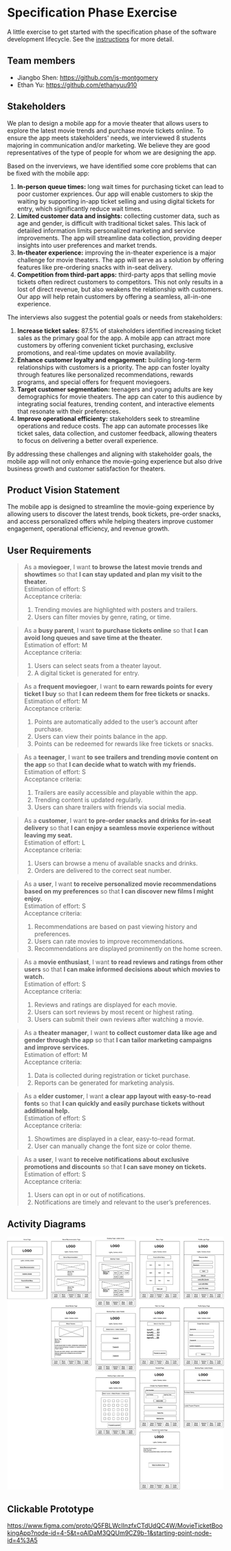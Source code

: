 # Specification Phase Exercise

A little exercise to get started with the specification phase of the software development lifecycle. See the [instructions](instructions.md) for more detail.

## Team members
- Jiangbo Shen: https://github.com/js-montgomery 
- Ethan Yu: https://github.com/ethanyuu910

## Stakeholders
We plan to design a mobile app for a movie theater that allows users to explore the latest movie trends and purchase movie tickets online. To ensure the app meets stakeholders' needs, we interviewed 8 students majoring in communication and/or marketing. We believe they are good representatives of the type of people for whom we are designing the app.

Based on the inverviews, we have identified some core problems that can be fixed with the mobile app:
1. **In-person queue times:** long wait times for purchasing ticket can lead to poor customer expriences. Our app will enable customers to skip the waiting by supporting in-app ticket selling and using digital tickets for entry, which significantly reduce wait times.
2. **Limited customer data and insights:** collecting customer data, such as age and gender, is difficult with traditional ticket sales. This lack of detaiiled information limits personalized marketing and service improvements. The app will streamline data collection, providing deeper insights into user preferences and market trends.
3. **In-theater experience:** improving the in-theater experience is a major challenge for movie theaters. The app will serve as a solution by offering features like pre-ordering snacks with in-seat delivery.
4. **Competition from third-part apps:** third-party apps that selling movie tickets often redirect customers to competitors. This not only results in a lost of direct revenue, but also weakens the relationship with customers. Our app will help retain customers by offering a seamless, all-in-one experience. 

The interviews also suggest the potential goals or needs from stakeholders:
1. **Increase ticket sales:** 87.5% of stakeholders identified increasing ticket sales as the primary goal for the app. A mobile app can attract more customers by offering convenient ticket purchasing, exclusive promotions, and real-time updates on movie availability.
2. **Enhance customer loyalty and engagement:** building long-term relationships with customers is a priority. The app can foster loyalty through features like personalized recommendations, rewards programs, and special offers for frequent moviegoers.
3. **Target customer segmentation:** teenagers and young adults are key demographics for movie theaters. The app can cater to this audience by integrating social features, trending content, and interactive elements that resonate with their preferences.
4. **Improve operational efficienty:** stakeholders seek to streamline operations and reduce costs. The app can automate processes like ticket sales, data collection, and customer feedback, allowing theaters to focus on delivering a better overall experience.

By addressing these challenges and aligning with stakeholder goals, the mobile app will not only enhance the movie-going experience but also drive business growth and customer satisfaction for theaters.

## Product Vision Statement
The mobile app is designed to streamline the movie-going experience by allowing users to discover the latest trends, book tickets, pre-order snacks, and access personalized offers while helping theaters improve customer engagement, operational efficiency, and revenue growth.

## User Requirements
> As a **moviegoer**, I want **to browse the latest movie trends and showtimes** so that **I can stay updated and plan my visit to the theater.**  
> Estimation of effort: S  
> Acceptance criteria:
> 1. Trending movies are highlighted with posters and trailers.
> 2. Users can filter movies by genre, rating, or time.

> As a **busy parent**, I want **to purchase tickets online** so that **I can avoid long queues and save time at the theater.**  
> Estimation of effort: M  
> Acceptance criteria:
> 1. Users can select seats from a theater layout.
> 2. A digital ticket is generated for entry.

> As a **frequent moviegoer**, I want **to earn rewards points for every ticket I buy** so that **I can redeem them for free tickets or snacks.**  
> Estimation of effort: M  
> Acceptance criteria:
> 1. Points are automatically added to the user’s account after purchase.
> 2. Users can view their points balance in the app.
> 3. Points can be redeemed for rewards like free tickets or snacks.

> As a **teenager**, I want **to see trailers and trending movie content on the app** so that **I can decide what to watch with my friends.**  
> Estimation of effort: S  
> Acceptance criteria:
> 1. Trailers are easily accessible and playable within the app.
> 2. Trending content is updated regularly.
> 3. Users can share trailers with friends via social media.

> As a **customer**, I want **to pre-order snacks and drinks for in-seat delivery** so that **I can enjoy a seamless movie experience without leaving my seat.**  
> Estimation of effort: L  
> Acceptance criteria:
> 1. Users can browse a menu of available snacks and drinks.
> 2. Orders are delivered to the correct seat number.

> As a **user**, I want **to receive personalized movie recommendations based on my preferences** so that **I can discover new films I might enjoy.**  
> Estimation of effort: S  
> Acceptance criteria:
> 1. Recommendations are based on past viewing history and preferences.
> 2. Users can rate movies to improve recommendations.
> 3. Recommendations are displayed prominently on the home screen.

> As a **movie enthusiast**, I want **to read reviews and ratings from other users** so that **I can make informed decisions about which movies to watch.**  
> Estimation of effort: S  
> Acceptance criteria:
> 1. Reviews and ratings are displayed for each movie.
> 2. Users can sort reviews by most recent or highest rating.
> 3. Users can submit their own reviews after watching a movie.

> As a **theater manager**, I want **to collect customer data like age and gender through the app** so that **I can tailor marketing campaigns and improve services.**  
> Estimation of effort: M  
> Acceptance criteria:
> 1. Data is collected during registration or ticket purchase.
> 2. Reports can be generated for marketing analysis.

> As a **elder customer**, I want **a clear app layout with easy-to-read fonts** so that **I can quickly and easily purchase tickets without additional help.**  
> Estimation of effort: S  
> Acceptance criteria:
> 1. Showtimes are displayed in a clear, easy-to-read format.
> 2. User can manually change the font size or color theme.

> As a **user**, I want **to receive notifications about exclusive promotions and discounts** so that **I can save money on tickets.**  
> Estimation of effort: S  
> Acceptance criteria:
> 1. Users can opt in or out of notifications.
> 2. Notifications are timely and relevant to the user’s preferences.

## Activity Diagrams
![Fail to load img](Wireframe.png)

## Clickable Prototype
https://www.figma.com/proto/Q5FBLWclInzfxCTdUdQC4W/MovieTicketBookingApp?node-id=4-5&t=oAlDaM3QQUm9CZ9b-1&starting-point-node-id=4%3A5
